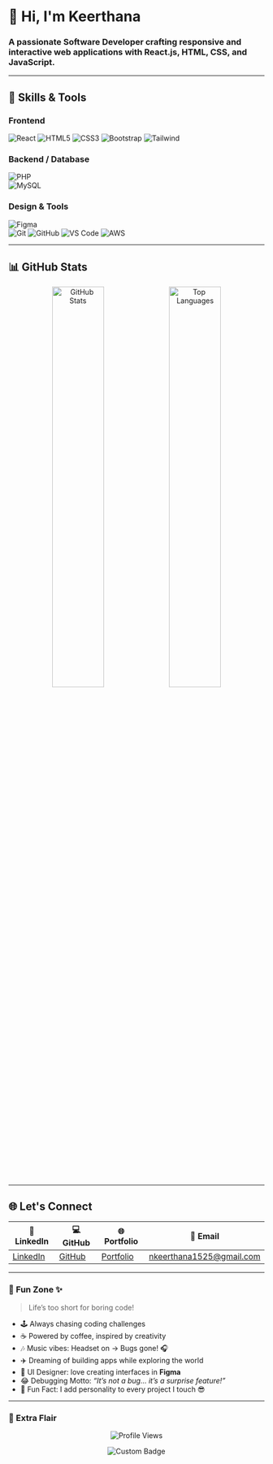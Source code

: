 # 👋 Hi, I'm Keerthana  
### A passionate Software Developer crafting responsive and interactive web applications with **React.js**, **HTML**, **CSS**, and **JavaScript**.  

---

## 🚀 Skills & Tools

### Frontend
![React](https://img.shields.io/badge/-React-61DAFB?logo=react&logoColor=000) 
![HTML5](https://img.shields.io/badge/-HTML5-E34F26?logo=html5&logoColor=fff) 
![CSS3](https://img.shields.io/badge/-CSS3-1572B6?logo=css3) 
![Bootstrap](https://img.shields.io/badge/-Bootstrap-7952B3?logo=bootstrap&logoColor=fff) 
![Tailwind](https://img.shields.io/badge/-TailwindCSS-06B6D4?logo=tailwind-css&logoColor=fff)  

### Backend / Database
![PHP](https://img.shields.io/badge/-PHP-777BB4?logo=php&logoColor=fff)  
![MySQL](https://img.shields.io/badge/-MySQL-4479A1?logo=mysql&logoColor=fff)  

### Design & Tools
![Figma](https://img.shields.io/badge/-Figma-F24E1E?logo=figma&logoColor=fff)  
![Git](https://img.shields.io/badge/-Git-F05032?logo=git&logoColor=fff) 
![GitHub](https://img.shields.io/badge/-GitHub-181717?logo=github&logoColor=fff) 
![VS Code](https://img.shields.io/badge/-VS%20Code-007ACC?logo=visual-studio-code&logoColor=fff) 
![AWS](https://img.shields.io/badge/-AWS-232F3E?logo=amazon-aws&logoColor=FF9900)  

---

## 📊 GitHub Stats
<p align="center">
  <img src="https://github-readme-stats.vercel.app/api?username=keerthu1501&show_icons=true&theme=radical" alt="GitHub Stats" width="45%">
  <img src="https://github-readme-stats.vercel.app/api/top-langs/?username=keerthu1501&layout=compact&theme=radical" alt="Top Languages" width="45%">
</p>

---

## 🌐 Let's Connect 
| 💼 LinkedIn | 💻 GitHub | 🌐 Portfolio | 📧 Email |
|-------------|-----------|--------------|----------|
| [LinkedIn](https://www.linkedin.com/in/keerthana-nainiyappan/) | [GitHub](https://github.com/keerthu1501) | [Portfolio](https://yourwebsite.com) | nkeerthana1525@gmail.com |

---

### 🎉 Fun Zone ✨
> Life’s too short for boring code!  

- 🕹️ Always chasing coding challenges  
- ☕ Powered by coffee, inspired by creativity  
- 🎶 Music vibes: Headset on → Bugs gone! 🎧  
- ✈️ Dreaming of building apps while exploring the world  
- 🎨 UI Designer: love creating interfaces in **Figma**  
- 😂 Debugging Motto: *“It’s not a bug… it’s a surprise feature!”*  
- 🌟 Fun Fact: I add personality to every project I touch 😎  

---

### 🌈 Extra Flair
<p align="center">
  <img src="https://komarev.com/ghpvc/?username=keerthu1501&color=brightgreen" alt="Profile Views">
</p>

<p align="center">
  <img src="https://img.shields.io/badge/Keerthana-Coding%20Queen-%23ff69b4?style=for-the-badge&logo=visual-studio-code" alt="Custom Badge">
</p>
